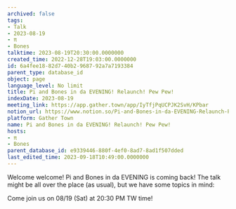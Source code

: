 ```yaml
---
archived: false
tags:
- Talk
- 2023-08-19
- π
- Bones
talktime: 2023-08-19T20:30:00.0000000
created_time: 2022-12-28T19:03:00.0000000
id: 6a4fee18-82d7-40b2-9687-92a7a7193384
parent_type: database_id
object: page
language_level: No limit
title: Pi and Bones in da EVENING! Relaunch! Pew Pew!
indexDate: 2023-08-19
meeting_link: https://app.gather.town/app/IyTfjPqUCPJK2SvH/KPbar
notion_url: https://www.notion.so/Pi-and-Bones-in-da-EVENING-Relaunch-Pew-Pew-6a4fee1882d740b2968792a7a7193384
platform: Gather Town
name: Pi and Bones in da EVENING! Relaunch! Pew Pew!
hosts:
- π
- Bones
parent_database_id: e9339446-880f-4ef0-8ad7-8ad1f507dded
last_edited_time: 2023-09-18T10:49:00.0000000
---
```


Welcome welcome! Pi and Bones in da EVENING is coming back! 
The talk might be all over the place (as usual), but we have some topics in mind:


   
   
   

Come join us on 08/19 (Sat) at 20:30 PM TW time!
























